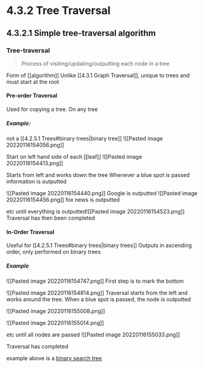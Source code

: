 # 4.3.2 Tree Traversal


## 4.3.2.1 Simple tree-traversal algorithm

### Tree-traversal

> Process of visiting/updating/outputting each node in a tree

Form of [[algorithm]]
Unlike [[4.3.1 Graph Traversal]], unique to trees and must start at the root

#### Pre-order Traversal
Used for copying a tree. 
On any tree 

##### Example:
not a [[4.2.5.1 Trees#binary trees|binary tree]]
![[Pasted image 20220116154056.png]]

Start on left hand side of each [[leaf]]
![[Pasted image 20220116154413.png]]

Starts from left and works down the tree
Whenever a blue spot is passed information is outputted

![[Pasted image 20220116154440.png]]
Google is outputted
![[Pasted image 20220116154456.png]]
fox news is outputted


etc until everything is outputted![[Pasted image 20220116154523.png]]
Traversal has then been completed

#### In-Order Traversal
Useful for [[4.2.5.1 Trees#binary trees|binary trees]]
Outputs in ascending order, only performed on binary trees
##### Example
![[Pasted image 20220116154747.png]]
First step is to mark the bottom

![[Pasted image 20220116154814.png]]
Traversal starts from the left and works around the tree. When a blue spot is passed, the node is outputted

![[Pasted image 20220116155008.png]]

![[Pasted image 20220116155014.png]]

etc until all nodes are passed
![[Pasted image 20220116155033.png]]

Traversal has completed

example above is a [binary search tree](binary%20search%20tree.md)